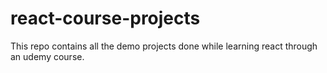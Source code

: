 # react-course-projects
This repo contains all the demo projects done while learning react through an udemy course. 
